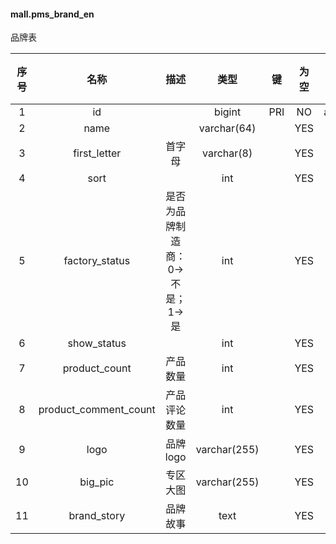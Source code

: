 #### mall.pms_brand_en
品牌表

| 序号 | 名称 | 描述 | 类型 | 键 | 为空 | 额外 | 默认值 |
| :--: | :--: | :--: | :--: | :--: | :--: | :--: | :--: |
| 1 | id |  | bigint | PRI | NO | auto_increment |  |
| 2 | name |  | varchar(64) |  | YES |  |  |
| 3 | first_letter | 首字母 | varchar(8) |  | YES |  |  |
| 4 | sort |  | int |  | YES |  |  |
| 5 | factory_status | 是否为品牌制造商：0->不是；1->是 | int |  | YES |  |  |
| 6 | show_status |  | int |  | YES |  |  |
| 7 | product_count | 产品数量 | int |  | YES |  |  |
| 8 | product_comment_count | 产品评论数量 | int |  | YES |  |  |
| 9 | logo | 品牌logo | varchar(255) |  | YES |  |  |
| 10 | big_pic | 专区大图 | varchar(255) |  | YES |  |  |
| 11 | brand_story | 品牌故事 | text |  | YES |  |  |
